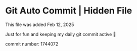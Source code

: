 # Git Auto Commit | Hidden File

This file was added Feb 12, 2025

Just for fun and keeping my daily git commit active 🤪

commit number: 1744072
